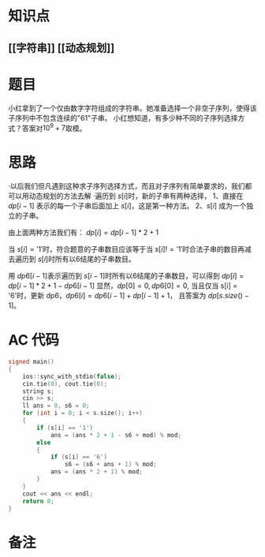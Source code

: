 # 知识点
  ## [[字符串]] [[动态规划]]
# 题目
小红拿到了一个仅由数字字符组成的字符串。她准备选择一个非空子序列，使得该子序列中不包含连续的"61"子串。
小红想知道，有多少种不同的子序列选择方式？答案对$10^9+7$取模。

# 思路
·以后我们但凡遇到这种求子序列选择方式，而且对子序列有简单要求的，我们都可以用动态规划的方法去解
·遍历到 $s[i]$时，新的子串有两种选择，
1、直接在 $dp[i - 1]$ 表示的每一个子串后面加上 $s[i]$，这是第一种方法。
2、$s[i]$ 成为一个独立的子串。

由上面两种方法我们有： $dp[i] = dp[i - 1] * 2 + 1$

当 $s[i] = '1'$时，符合题意的子串数目应该等于当 $s[i] != '1'$时合法子串的数目再减去遍历到 $s[i]$时所有以6结尾的子串数目。

用 $dp6[i - 1]$表示遍历到 $s[i - 1]$时所有以6结尾的子串数目，可以得到
$dp[i] = dp[i - 1] * 2 + 1 - dp6[i - 1]$
显然，$dp[0] = 0, dp6[0] = 0$, 当且仅当 s[i] = '6'时，更新 dp6，$dp6[i] = dp6[i - 1] + dp[i - 1] + 1$，
且答案为 $dp[s.size() - 1]$。
# AC 代码
```cpp
signed main()
{
    ios::sync_with_stdio(false);
    cin.tie(0), cout.tie(0);
    string s;
    cin >> s;
    ll ans = 0, s6 = 0;
    for (int i = 0; i < s.size(); i++)
    {
        if (s[i] == '1')
            ans = (ans * 2 + 1 - s6 + mod) % mod;
        else
        {
            if (s[i] == '6')
                s6 = (s6 + ans + 1) % mod;
            ans = (ans * 2 + 1) % mod;
        }
    }
    cout << ans << endl;
    return 0;
}
```
# 备注
